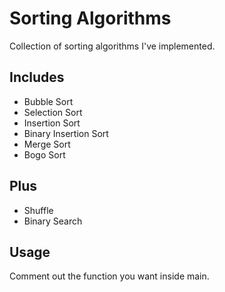 # Sorting Algorithms
Collection of sorting algorithms I've implemented.

## Includes
- Bubble Sort
- Selection Sort
- Insertion Sort
- Binary Insertion Sort
- Merge Sort
- Bogo Sort

 
## Plus
- Shuffle
- Binary Search

## Usage
Comment out the function you want inside main.
